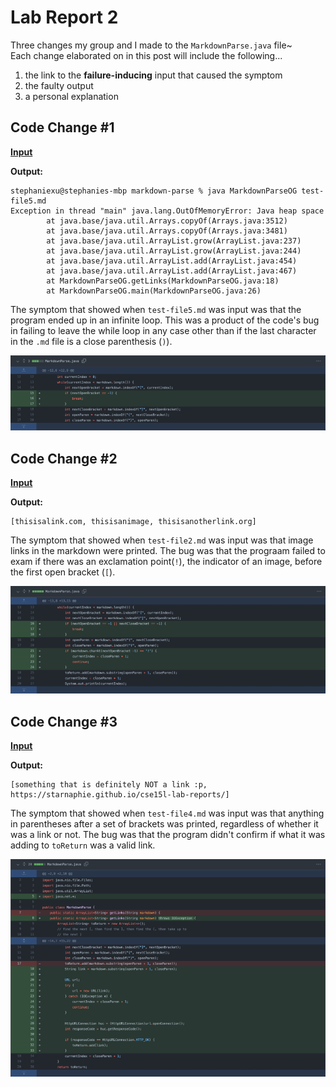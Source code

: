 # Lab Report 2
Three changes my group and I made to the ```MarkdownParse.java``` file~<br/>
Each change elaborated on in this post will include the following...
1) the link to the **failure-inducing** input that caused the symptom
2) the faulty output
3) a personal explanation

## Code Change #1
[**Input**](https://github.com/Starnaphie/markdown-parse/blob/main/test-file5.md)

**Output:**
```
stephaniexu@stephanies-mbp markdown-parse % java MarkdownParseOG test-file5.md
Exception in thread "main" java.lang.OutOfMemoryError: Java heap space
        at java.base/java.util.Arrays.copyOf(Arrays.java:3512)
        at java.base/java.util.Arrays.copyOf(Arrays.java:3481)
        at java.base/java.util.ArrayList.grow(ArrayList.java:237)
        at java.base/java.util.ArrayList.grow(ArrayList.java:244)
        at java.base/java.util.ArrayList.add(ArrayList.java:454)
        at java.base/java.util.ArrayList.add(ArrayList.java:467)
        at MarkdownParseOG.getLinks(MarkdownParseOG.java:18)
        at MarkdownParseOG.main(MarkdownParseOG.java:26)
```
The symptom that showed when ```test-file5.md``` was input was that the program ended up in an infinite loop. This was a product of the code's bug in failing to leave the while loop in any case other than if the last character in the ```.md``` file is a close parenthesis (```)```).

![Fix #1](photos/lr2/pic1.png)

## Code Change #2
[**Input**](https://github.com/kate-romero/markdown-parse/blob/main/test-file2.md)

**Output:**
```
[thisisalink.com, thisisanimage, thisisanotherlink.org]
```
The symptom that showed when ```test-file2.md``` was input was that image links in the markdown were printed. The bug was that the prograam failed to exam if there was an exclamation point(```!```), the indicator of an image, before the first open bracket (```[```).

![Fix #2](photos/lr2/pic2.png)

## Code Change #3
[**Input**](https://github.com/Starnaphie/markdown-parse/blob/main/test-file4.md)

**Output:**
```
[something that is definitely NOT a link :p, https://starnaphie.github.io/cse15l-lab-reports/]
```
The symptom that showed when ```test-file4.md``` was input was that anything in parentheses after a set of brackets was printed, regardless of whether it was a link or not. The bug was that the program didn't confirm if what it was adding to ```toReturn``` was a valid link.

![Fix #3](photos/lr2/pic3.png)